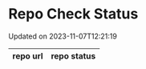 # Repo Check Status

Updated on 2023-11-07T12:21:19

| repo url | repo status |
| -------- | -------- | 
